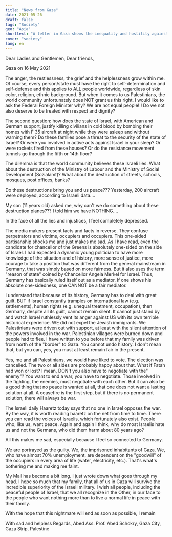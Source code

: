 ```yaml
---
title: "News from Gaza"
date: 2021-05-26
draft: false
tags: "Society"
geo: "Asia"
shorttext: "A letter in Gaza shows the inequality and hostility against all people in Gaza."
cover: "society"
lang: en
---
```


Dear Ladies and Gentlemen, Dear friends,

Gaza on 16 May 2021

The anger, the restlessness, the grief and the helplessness grow within me. Of course, every person/state must have the right to self-determination and self-defense and this applies to ALL people worldwide, regardless of skin color, religion, ethnic background. But when it comes to us Palestinians, the world community unfortunately does NOT grant us this right. I would like to ask the Federal Foreign Minister why? We are not equal people!!! Do we not also deserve to be treated with respect and dignity?

The second question: how does the state of Israel, with American and German support, justify killing civilians in cold blood by bombing their homes with F 35 aircraft at night while they were asleep and without warning them? Do these families pose a threat to the security of the state of Israel? Or were you involved in active acts against Israel in your sleep? Or were rockets fired from these houses? Or do the resistance movement tunnels go through the fifth or 14th floor?

The dilemma is that the world community believes these Israeli lies. What about the destruction of the Ministry of Labour and the Ministry of Social Development (Sozialamt)? What about the destruction of streets, schools, mosques, post offices, banks?

Do these destructions bring you and us peace??? Yesterday, 200 aircraft were deployed, according to Israeli data....

My son (11 years old) asked me, why can't we do something about these destruction planes??? I told him we have NOTHING....

In the face of all the lies and injustices, I feel completely depressed.

The media makers present facts and facts in reverse. They confuse perpetrators and victims, occupiers and occupiers. This one-sided partisanship shocks me and just makes me sad. As I have read, even the candidate for chancellor of the Greens is absolutely one-sided on the side of Israel. I had expected a dynamic young politician to have more knowledge of the situation and of history, more sense of justice, more courage to take a position that was different from the general mainstream in Germany, that was simply based on more fairness. But it also uses the term "reason of state" coined by Chancellor Angela Merkel for Israel. Thus, Germany has basically ruled itself out as a mediator. If one shows his absolute one-sidedness, one CANNOT be a fair mediator.

I understand that because of its history, Germany has to deal with great guilt. BUT if Israel constantly tramples on international law (e.g. settlements), human rights (e.g. unequal treatment, occupation), then Germany, despite all its guilt, cannot remain silent. It cannot just stand by and watch Israel ruthlessly vent its anger against US with its own terrible historical experience. WE did not expel the Jewish immigrants. We Palestinians were driven out with support, at least with the silent attention of the powers involved in the war. Palestinian villages were burned down and people had to flee. I have written to you before that my family was driven from north of the "border" to Gaza. You cannot undo history. I don't mean that, but you can, yes, you must at least remain fair in the present.

Yes, me and all Palestinians, we would have liked to vote. The election was cancelled. The two or all sides are probably happy about that. What if Fatah had won or lost? I mean, DON't you also have to negotiate with the" enemy"? You want to end a war, you have to negotiate. Those involved in the fighting, the enemies, must negotiate with each other. But it can also be a good thing that no peace is wanted at all, that one does not want a lasting solution at all. A ceasefire is the first step, but if there is no permanent solution, there will always be war.

The Israeli daily Haaretz today says that no one in Israel opposes the war. By the way, it is worth reading haaretz on the net from time to time. There you can read the voices of Israelis, which fortunately also exist. People who, like us, want peace. Again and again I think, why do most Israelis hate us and not the Germans, who did them harm about 80 years ago?

All this makes me sad, especially because I feel so connected to Germany.

We are portrayed as the guilty. We, the imprisoned inhabitants of Gaza. We, who have almost 70% unemployment, are dependent on the "goodwill" of the occupiers in every area of life (water, electricity, etc.). That's what's bothering me and making me faint.

My Mail has become a bit long. I just wrote down what goes through my head. I hope so much that my family, that all of us in Gaza will survive the incredible superiority of the Israeli military. I wish all people, including the peaceful people of Israel, that we all recognize in the Other, in our face to the people who want nothing more than to live a normal life in peace with their family.

With the hope that this nightmare will end as soon as possible, I remain

With sad and helpless Regards,
Abed
Ass. Prof. Abed Schokry, Gaza City, Gaza Strip, Palestine

